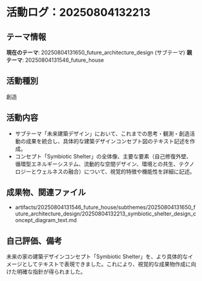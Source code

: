 # 活動ログ：20250804132213

## テーマ情報
**現在のテーマ**: 20250804131650_future_architecture_design (サブテーマ)
**親テーマ**: 20250804131546_future_house

## 活動種別
創造

## 活動内容
- サブテーマ「未来建築デザイン」において、これまでの思考・観測・創造活動の成果を統合し、具体的な建築デザインコンセプト図のテキスト記述を作成。
- コンセプト「Symbiotic Shelter」の全体像、主要な要素（自己修復外壁、循環型エネルギーシステム、流動的な空間デザイン、環境との共生、テクノロジーとウェルネスの融合）について、視覚的特徴や機能性を詳細に記述。

## 成果物、関連ファイル
- artifacts/20250804131546_future_house/subthemes/20250804131650_future_architecture_design/20250804132213_symbiotic_shelter_design_concept_diagram_text.md

## 自己評価、備考
未来の家の建築デザインコンセプト「Symbiotic Shelter」を、より具体的なイメージとしてテキストで表現できました。これにより、視覚的な成果物作成に向けた明確な指針が得られました。
